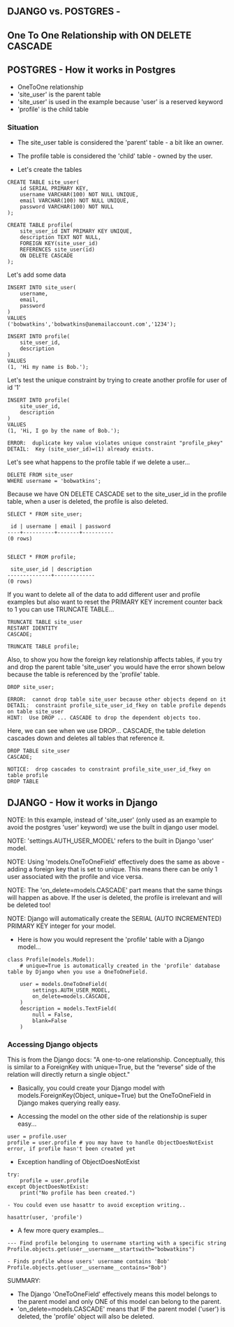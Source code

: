 ## DJANGO vs. POSTGRES - 
## One To One Relationship with ON DELETE CASCADE

## POSTGRES - How it works in Postgres
- OneToOne relationship
- 'site_user' is the parent table
- 'site_user' is used in the example because 'user' is a reserved keyword
- 'profile' is the child table

### Situation
- The site_user table is considered the 'parent' table - a bit like an owner.  
- The profile table is considered the 'child' table - owned by the user.

- Let's create the tables

```
CREATE TABLE site_user(
    id SERIAL PRIMARY KEY,
    username VARCHAR(100) NOT NULL UNIQUE,
    email VARCHAR(100) NOT NULL UNIQUE,
    password VARCHAR(100) NOT NULL
);

CREATE TABLE profile(
    site_user_id INT PRIMARY KEY UNIQUE,
    description TEXT NOT NULL,
    FOREIGN KEY(site_user_id)
    REFERENCES site_user(id)
    ON DELETE CASCADE
);
```

Let's add some data

```
INSERT INTO site_user(
    username,
    email,
    password
)
VALUES
('bobwatkins','bobwatkins@anemailaccount.com','1234');

INSERT INTO profile(
    site_user_id,
    description
)
VALUES
(1, 'Hi my name is Bob.');
```

Let's test the unique constraint by trying to create another profile for user of id '1'

```
INSERT INTO profile(
    site_user_id,
    description
)
VALUES
(1, 'Hi, I go by the name of Bob.');

ERROR:  duplicate key value violates unique constraint "profile_pkey"
DETAIL:  Key (site_user_id)=(1) already exists.
```

Let's see what happens to the profile table if we delete a user...

```
DELETE FROM site_user 
WHERE username = 'bobwatkins';
```

Because we have ON DELETE CASCADE set to the site_user_id in the profile table, when a user is deleted, the profile is also deleted.

```
SELECT * FROM site_user;

 id | username | email | password 
----+----------+-------+----------
(0 rows)


SELECT * FROM profile;

 site_user_id | description 
--------------+-------------
(0 rows)
```

If you want to delete all of the data to add different user and profile examples but also want to reset the PRIMARY KEY increment counter back to 1 you can use TRUNCATE TABLE...

```
TRUNCATE TABLE site_user
RESTART IDENTITY
CASCADE;

TRUNCATE TABLE profile;
```

Also, to show you how the foreign key relationship affects tables, if you try and drop the parent table 'site_user' you would have the error shown below because the table is referenced by the 'profile' table.

```
DROP site_user;

ERROR:  cannot drop table site_user because other objects depend on it
DETAIL:  constraint profile_site_user_id_fkey on table profile depends on table site_user
HINT:  Use DROP ... CASCADE to drop the dependent objects too.
```

Here, we can see when we use DROP... CASCADE, the table deletion cascades down and deletes all tables that reference it.

```
DROP TABLE site_user
CASCADE;

NOTICE:  drop cascades to constraint profile_site_user_id_fkey on table profile
DROP TABLE
```

## DJANGO - How it works in Django

NOTE: In this example, instead of 'site_user' (only used as an example to avoid the postgres 'user' keyword) we use the built in django user model.

NOTE: 'settings.AUTH_USER_MODEL' refers to the built in Django 'user' model.

NOTE:  Using 'models.OneToOneField' effectively does the same as above - adding a foreign key that is set to unique. This means there can be only 1 user associated with the profile and vice versa.

NOTE:  The 'on_delete=models.CASCADE' part means that the same things will happen as above.  If the user is deleted, the profile is irrelevant and will be deleted too!

NOTE: Django will automatically create the SERIAL (AUTO INCREMENTED) PRIMARY KEY integer for your model.

- Here is how you would represent the 'profile' table with a Django model...

```
class Profile(models.Model):
    # unique=True is automatically created in the 'profile' database table by Django when you use a OneToOneField.
    
    user = models.OneToOneField(
        settings.AUTH_USER_MODEL,
        on_delete=models.CASCADE,
    )
    description = models.TextField(
        null = False, 
        blank=False
    )
```

### Accessing Django objects

This is from the Django docs:
"A one-to-one relationship. Conceptually, this is similar to a ForeignKey with unique=True, but the “reverse” side of the relation will directly return a single object."

- Basically, you could create your Django model with models.ForeignKey(Object, unique=True) but the OneToOneField in Django makes querying really easy.

- Accessing the model on the other side of the relationship is super easy...

```
user = profile.user
profile = user.profile # you may have to handle ObjectDoesNotExist error, if profile hasn't been created yet
```

- Exception handling of ObjectDoesNotExist

```
try:
    profile = user.profile
except ObjectDoesNotExist:
    print("No profile has been created.")

- You could even use hasattr to avoid exception writing..

hasattr(user, 'profile')
```

- A few more query examples...

```
--- Find profile belonging to username starting with a specific string
Profile.objects.get(user__username__startswith="bobwatkins")

- Finds profile whose users' username contains 'Bob'
Profile.objects.get(user__username__contains="Bob")
```

SUMMARY:  
- The Django 'OneToOneField' effectively means this model belongs to the parent model and only ONE of this model can belong to the parent.
- 'on_delete=models.CASCADE' means that IF the parent model ('user') is deleted, the 'profile' object will also be deleted.